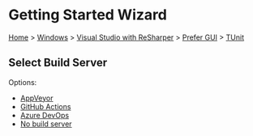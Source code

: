 # Getting Started Wizard

[Home](/docs/wiz/readme.md) > [Windows](Windows.md) > [Visual Studio with ReSharper](Windows_VisualStudioWithReSharper.md) > [Prefer GUI](Windows_VisualStudioWithReSharper_Gui.md) > [TUnit](Windows_VisualStudioWithReSharper_Gui_TUnit.md)

## Select Build Server

Options:
 * [AppVeyor](Windows_VisualStudioWithReSharper_Gui_TUnit_AppVeyor.md)
 * [GitHub Actions](Windows_VisualStudioWithReSharper_Gui_TUnit_GitHubActions.md)
 * [Azure DevOps](Windows_VisualStudioWithReSharper_Gui_TUnit_AzureDevOps.md)
 * [No build server](Windows_VisualStudioWithReSharper_Gui_TUnit_None.md)
